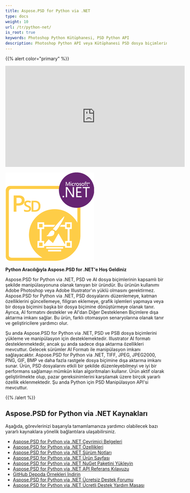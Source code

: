 ```yaml
---
title: Aspose.PSD for Python via .NET
type: docs
weight: 10
url: /tr/python-net/
is_root: true
keywords: Photoshop Python Kütüphanesi, PSD Python API
description: Photoshop Python API veya Kütüphanesi PSD dosya biçimlerinin kapsamlı bir şekilde manipülasyonunu sağlar. Adobe Photoshop'un yüklü olmasını gerektirmez ve PSD, PSB ve AI dosya biçimlerini yükleme, manipülasyon ve çeşitli rastgele dosya biçimlerine dönüştürme gibi işlemler için destekler. TIFF, JPEG, JPEG2000, PNG, GIF ve BMP gibi raster dosya biçimlerine çeşitli dışa aktarmaları destekler.
---
```


{{% alert color="primary" %}} 

<iframe width="560" height="315" src="https://www.youtube.com/embed/B2Q3KOt4zQs?si=IMf0ZdirTw9BtPwe" title="YouTube video player" frameborder="0" allow="accelerometer; autoplay; clipboard-write; encrypted-media; gyroscope; picture-in-picture; web-share" referrerpolicy="strict-origin-when-cross-origin" allowfullscreen></iframe>

**![Aspose.PSD for Python via .NET Ürün Logosu](home_1.png)**

**Python Aracılığıyla Aspose.PSD for .NET'e Hoş Geldiniz**

Aspose.PSD for Python via .NET, PSD ve AI dosya biçimlerinin kapsamlı bir şekilde manipülasyonuna olanak tanıyan bir üründür. Bu ürünün kullanımı Adobe Photoshop veya Adobe Illustrator'ın yüklü olmasını gerektirmez. Aspose.PSD for Python via .NET, PSD dosyalarını düzenlemeye, katman özelliklerini güncellemeye, filigran eklemeye, grafik işlemleri yapmaya veya bir dosya biçimini başka bir dosya biçimine dönüştürmeye olanak tanır. Ayrıca, AI formatını destekler ve AI'dan Diğer Desteklenen Biçimlere dışa aktarma imkanı sağlar. Bu ürün, farklı otomasyon senaryolarına olanak tanır ve geliştiricilere yardımcı olur.

Şu anda Aspose.PSD for Python via .NET, PSD ve PSB dosya biçimlerini yükleme ve manipülasyon için desteklemektedir. Illustrator AI formatı desteklenmektedir, ancak şu anda sadece dışa aktarma özellikleri mevcuttur. Gelecek sürümler AI Formatı ile manipülasyon imkanı sağlayacaktır. Aspose.PSD for Python via .NET, TIFF, JPEG, JPEG2000, PNG, GIF, BMP ve daha fazla rastgele dosya biçimine dışa aktarma imkanı sunar. Ürün, PSD dosyalarını etkili bir şekilde düzenleyebilmeyi ve iyi bir performans sağlamayı mümkün kılan algoritmaları kullanır. Ürün aktif olarak geliştirilmekte olup, pazar gereksinimlerini karşılamak üzere birçok yararlı özellik eklenmektedir. Şu anda Python için PSD Manipülasyon API'si mevcuttur.

{{% /alert %}} 

## **Aspose.PSD for Python via .NET Kaynakları**

Aşağıda, görevlerinizi başarıyla tamamlamanıza yardımcı olabilecek bazı yararlı kaynaklara yönelik bağlantılara ulaşabilirsiniz.

- [Aspose.PSD for Python via .NET Çevrimiçi Belgeleri](/psd/tr/python-net/)
- [Aspose.PSD for Python via .NET Özellikleri](/psd/tr/python-net/features/)
- [Aspose.PSD for Python via .NET Sürüm Notları](/psd/tr/python-net/release-notes/)
- [Aspose.PSD for Python via .NET Ürün Sayfası](https://products.aspose.com/psd/python-net)
- [Aspose.PSD for Python via .NET NuGet Paketini Yükleyin](https://pypi.org/project/aspose-psd/)
- [Aspose.PSD for Python via .NET API Referans Kılavuzu](https://reference.aspose.com/psd/python-net)
- [GitHub Depoda Örnekleri İndirin](https://github.com/aspose-psd/Aspose.PSD-for-Python-Net)
- [Aspose.PSD for Python via .NET Ücretsiz Destek Forumu](https://forum.aspose.com/c/psd)
- [Aspose.PSD for Python via .NET Ücretli Destek Yardım Masası](https://helpdesk.aspose.com/)
